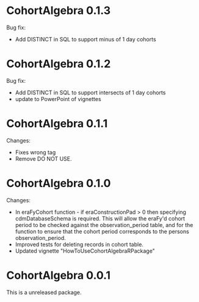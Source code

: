 CohortAlgebra 0.1.3
======================

Bug fix:
- Add DISTINCT in SQL to support minus of 1 day cohorts

CohortAlgebra 0.1.2
======================

Bug fix:
- Add DISTINCT in SQL to support intersects of 1 day cohorts
- update to PowerPoint of vignettes

CohortAlgebra 0.1.1
======================

Changes:
- Fixes wrong tag
- Remove DO NOT USE.

CohortAlgebra 0.1.0
======================

Changes:
- In eraFyCohort function - if eraConstructionPad > 0 then specifying cdmDatabaseSchema is required. This will allow the eraFy'd cohort period to be checked against the observation_period table, and for the function to ensure that the cohort period corresponds to the persons observation_period. 
- Improved tests for deleting records in cohort table.
- Updated vignette "HowToUseCohortAlgebraRPackage"


CohortAlgebra 0.0.1
======================

This is a unreleased package. 
